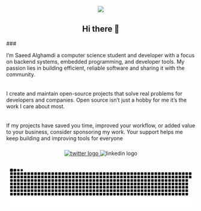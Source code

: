 <div align="center">
  <img height="220" src="https://github.com/227743/227743/blob/main/images/avatar.png?raw=true"  />
</div>

###
<h2 align="center">Hi there 👋</h2>
###

<p align="left">I’m Saeed Alghamdi a computer science student and developer with a focus on backend systems, embedded programming, and developer tools. My passion lies in building efficient, reliable software and sharing it with the community.<br><br><br>I create and maintain open-source projects that solve real problems for developers and companies. Open source isn’t just a hobby for me it’s the work I care about most.<br><br><br>If my projects have saved you time, improved your workflow, or added value to your business, consider sponsoring my work. Your support helps me keep building and improving tools for everyone</p>

###

<div align="center">
  <a href="https://x.com/227743" target="_blank">
    <img src="https://img.shields.io/static/v1?message=Twitter%20(%20X%20)&logo=twitter&label=&color=000000&logoColor=white&labelColor=&style=for-the-badge" height="28" alt="twitter logo"  />
  </a>
  <img src="https://img.shields.io/static/v1?message=LinkedIn&logo=linkedin&label=&color=0077B5&logoColor=white&labelColor=&style=for-the-badge" height="28" alt="linkedin logo"  />
</div>

###
<img src="https://github.com/227743/227743/blob/main/images/snake.svg?raw=true" alt="Snake animation" />

